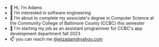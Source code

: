 - 👋 Hi, I’m Adams
- 👀 I’m interested in software engineering
- 🌱 I’m about to complete my associate's degree in Computer Science at the Community College of Baltimore County (CCBC) this semester
- 💞️ I'm starting my job as an assistant programmer for CCBC's app development department fall 2023
- 📫 you can reach me @ejizadam@yahoo.com
